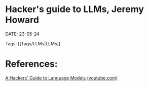 
# Hacker's guide to LLMs, Jeremy Howard


DATE:  23-05-24


Tags: [[Tags/LLMs|LLMs]]

# References: 

[A Hackers' Guide to Language Models (youtube.com)](https://www.youtube.com/watch?v=jkrNMKz9pWU&t=48s)











